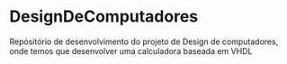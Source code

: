 # DesignDeComputadores

Repósitório de desenvolvimento do projeto de Design de computadores, onde temos que desenvolver uma calculadora baseada em VHDL

